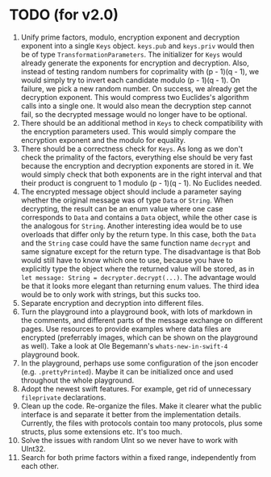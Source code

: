 #  TODO (for v2.0)

1. Unify prime factors, modulo, encryption exponent and decryption exponent into a single `Keys` object. `keys.pub` and `keys.priv` would then be of type `TransformationParameters`. The initializer for `Keys` would already generate the exponents for encryption and decryption. Also, instead of testing random numbers for coprimality with (p - 1)(q - 1), we would simply try to invert each candidate modulo (p - 1)(q - 1). On failure, we pick a new random number. On success, we already get the decryption exponent. This would compress two Euclides's algorithm calls into a single one. It would also mean the decryption step cannot fail, so the decrypted message would no longer have to be optional. 
1. There should be an additional method in `Keys` to check compatibility with the encryption parameters used. This would simply compare the encryption exponent and the modulo for equality.
1. There should be a correctness check for `Keys`. As long as we don't check the primality of the factors, everything else should be very fast because the encryption and decryption exponents are stored in it. We would simply check that both exponents are in the right interval and that their product is congruent to 1 modulo (p - 1)(q - 1). No Euclides needed.
1. The encrypted message object should include a parameter saying whether the original message was of type `Data` or `String`. When decrypting, the result can be an enum value where one case corresponds to `Data` and contains a `Data` object, while the other case is the analogous for `String`. Another interesting idea would be to use overloads that differ only by the return type. In this case, both the `Data` and the `String` case could have the same function name `decrypt` and same signature except for the return type. The disadvantage is that Bob would still have to know which one to use, because you have to explicitly type the object where the returned value will be stored, as in `let message: String = decrypter.decrypt(...)`. The advantage would be that it looks more elegant than returning enum values. The third idea would be to only work with strings, but this sucks too.
1. Separate encryption and decryption into different files.
1. Turn the playground into a playground book, with lots of markdown in the comments, and different parts of the message exchange on different pages. Use resources to provide examples where data files are encrypted (preferrably images, which can be shown on the playground as well). Take a look at Ole Begemann's `whats-new-in-swift-4` playground book. 
1. In the playground, perhaps use some configuration of the json encoder (e.g. `.prettyPrinted`). Maybe it can be initialized once and used throughout the whole playground.
1. Adopt the newest swift features. For example, get rid of unnecessary `fileprivate` declarations.
1. Clean up the code. Re-organize the files. Make it clearer what the public interface is and separate it better from the implementation details. Currently, the files with protocols contain too many protocols, plus some structs, plus some extensions etc. It's too much.  
1. Solve the issues with random UInt so we never have to work with UInt32.
1. Search for both prime factors within a fixed range, independently from each other.
